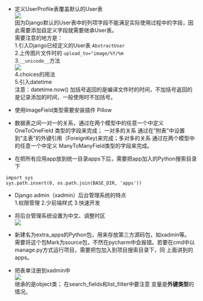 - 定义UserProfile表覆盖默认的User表  
![](http://i.imgur.com/tBHRcFa.png)  
因为Django默认的User表中的列项字段不能满足实际使用过程中的字段，因此需要添加自定义字段就需要继承User表。  
需要注意的地方是：  
1.引入Django已经定义的User表 `AbstractUser`  
2.上传图片文件时的 `upload_to="image/%Y/%m`  
3.`__unicode__`方法  
![](http://i.imgur.com/A7sXVYR.png)  
4.choices的用法  
5.引入datetime  
注意：datetime.now() 加括号返回的是编译文件时的时间，不加括号返回的是记录添加的时间，一般使用时不加括号。  

- 使用ImageField类型需要安装插件 Pillow  
- 数据表之间一对一的关系，通过在两个模型中的任意一个中定义 OneToOneField 类型的字段来完成； 一对多的关系 通过在“附表”中设置到“主表”的外键引用（ForeignKey)来完成；多对多的关系 通过在两个模型中的任意一个中定义 ManyToManyField类型的字段来完成。  
- 在把所有应用app放到统一目录apps下后，需要把app加入的Python搜索目录下  
```
import sys  
sys.path.insert(0, os.path.join(BASE_DIR, 'apps'))
```
- Django admin（xadmin）后台管理系统的特点  
1.权限管理 2.少前端样式 3.快速开发

- 将后台管理系统设置为中文、调整时区  
![](http://i.imgur.com/8Q1tYDr.png)  

- 新建名为extra_apps的Python包，用来存放第三方源码包，如xadmin等。  
需要将这个包Mark为source包，不然在pycharm中会报错。若要在cmd中以manage.py方式运行项目，需要把包加入到项目搜索目录下，同 上面讲到的apps。

- 把表单注册到xadmin中  
![](http://i.imgur.com/vObsx7B.png)  
继承的是object类； 在search_fields和list_filter中要注意 变量是**外键类型**的情况。